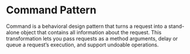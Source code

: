 # Command Pattern

Command is a behavioral design pattern that turns a request into a stand-alone object that contains all information about the request.
This transformation lets you pass requests as a method arguments, delay or queue a request’s execution, and support undoable operations.
